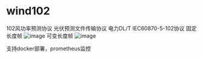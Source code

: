 # wind102
102风功率预测协议  光伏预测文件传输协议
电力DL/T IEC60870-5-102协议
固定长度帧
![image](https://github.com/yidigo/wind102/assets/75001675/f368361e-6ffc-48d0-94b1-db4bf612736d)
可变长度帧
![image](https://github.com/yidigo/wind102/assets/75001675/03970304-0364-48d2-a259-a66ead074785)

支持docker部署，prometheus监控
